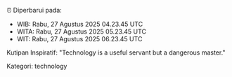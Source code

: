 ⏰ Diperbarui pada:
- WIB: Rabu, 27 Agustus 2025 04.23.45 UTC
- WITA: Rabu, 27 Agustus 2025 05.23.45 UTC
- WIT: Rabu, 27 Agustus 2025 06.23.45 UTC

Kutipan Inspiratif:
"Technology is a useful servant but a dangerous master."


Kategori: technology

